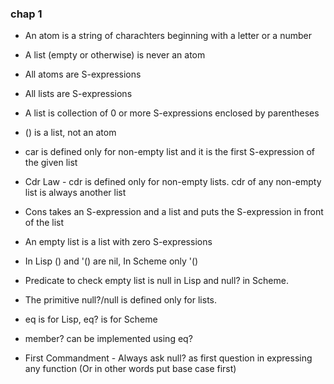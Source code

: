 

### chap 1

* An atom is a string of charachters beginning with a letter or a number
* A list (empty or otherwise) is never an atom
* All atoms are S-expressions
* All lists are S-expressions
* A list is collection of 0 or more S-expressions enclosed by parentheses
* () is a list, not an atom
* car is defined only for non-empty list and it is the first S-expression of the given list

* Cdr Law - cdr is defined only for non-empty lists. cdr of any non-empty list is always another list

* Cons takes an S-expression and a list and puts the S-expression in front of the list

* An empty list is a list with zero S-expressions

* In Lisp () and '() are nil, In Scheme only '()

* Predicate to check empty list is null in Lisp and null? in Scheme.

* The primitive null?/null is defined only for lists.

* eq is for Lisp, eq? is for Scheme

* member? can be implemented using eq?

* First Commandment - Always ask null? as first question in expressing any function (Or in other words put base case first)







